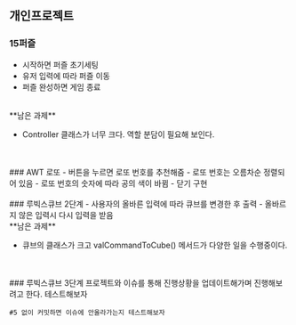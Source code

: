 ## 개인프로젝트

### 15퍼즐
- 시작하면 퍼즐 초기세팅
- 유저 입력에 따라 퍼즐 이동
- 퍼즐 완성하면 게임 종료
<br>
**남은 과제**

- Controller 클래스가 너무 크다. 역할 분담이 필요해 보인다.
<br>
<br>
### AWT 로또
- 버튼을 누르면 로또 번호를 추천해줌
- 로또 번호는 오름차순 정렬되어 있음
- 로또 번호의 숫자에 따라 공의 색이 바뀜
- 닫기 구현
<br>
<br>
### 루빅스큐브 2단계
- 사용자의 올바른 입력에 따라 큐브를 변경한 후 출력
- 올바르지 않은 입력시 다시 입력을 받음
<br>
**남은 과제**

- 큐브의 클래스가 크고 valCommandToCube() 메서드가 다양한 일을 수행중이다.
<br>
<br>
### 루빅스큐브 3단계
프로젝트와 이슈를 통해 진행상황을 업데이트해가며 진행해보려고 한다.
테스트해보자

`#5 없이 커밋하면 이슈에 안올라가는지 테스트해보자`
